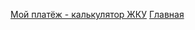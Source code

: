[Мой платёж - калькулятор ЖКУ](https://grp112011.github.io/MyPaing/)
[Главная](https://grp112011.github.io/)
